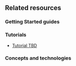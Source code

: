 ## Related resources


### Getting Started guides


### Tutorials

* [Tutorial TBD][tut-tbd]

[tut-tbd]: /guides/tutorials/tbd

### Concepts and technologies

